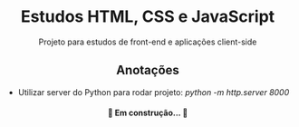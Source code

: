 <h1 align="center">Estudos HTML, CSS e JavaScript</h1>
<p align="center">Projeto para estudos de front-end e aplicações client-side</p>

<h2 align="center">Anotações</h2>
<ul>
    <li>Utilizar server do Python para rodar projeto: <i>python -m http.server 8000</i></li>
</ul>

<h4 align="center">🚧  Em construção...  🚧</h4>